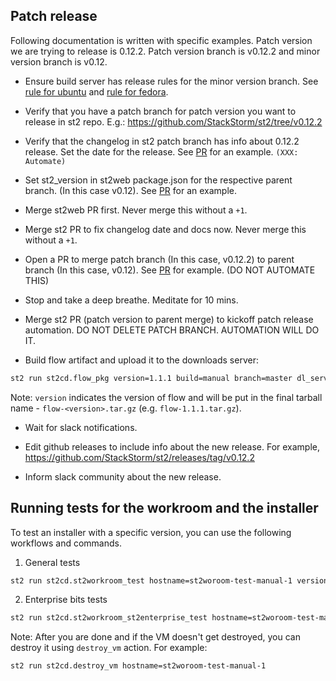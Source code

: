 ## Patch release

Following documentation is written with specific examples. Patch version we are trying to release is 0.12.2. Patch version branch is v0.12.2 and minor version branch is v0.12.

* Ensure build server has release rules for the minor version branch. See [rule for ubuntu](https://gist.github.com/lakshmi-kannan/87c14f8a3f1f2f6c14a9) and [rule for fedora](https://gist.github.com/lakshmi-kannan/bc42c649e98ad4f4044f).

* Verify that you have a patch branch for patch version you want to release in st2 repo. E.g.: https://github.com/StackStorm/st2/tree/v0.12.2

* Verify that the changelog in st2 patch branch has info about 0.12.2 release. Set the date for the release. See [PR](https://github.com/StackStorm/st2/pull/1809) for an example. ```(XXX: Automate)```

* Set st2_version in st2web package.json for the respective parent branch. (In this case v0.12). See [PR](https://github.com/StackStorm/st2web/pull/178) for an example.

* Merge st2web PR first. Never merge this without a ``+1``.

* Merge st2 PR to fix changelog date and docs now. Never merge this without a ``+1``.

* Open a PR to merge patch branch (In this case, v0.12.2) to parent branch (In this case, v0.12). See [PR](https://github.com/StackStorm/st2/pull/1810) for example. (DO NOT AUTOMATE THIS)

* Stop and take a deep breathe. Meditate for 10 mins.

* Merge st2 PR (patch version to parent merge) to kickoff patch release automation. DO NOT DELETE PATCH BRANCH. AUTOMATION WILL DO IT.

* Build flow artifact and upload it to the downloads server:

```bash
st2 run st2cd.flow_pkg version=1.1.1 build=manual branch=master dl_server=dl-origin001
```

Note: ``version`` indicates the version of flow and will be put in the final
tarball name - ``flow-<version>.tar.gz`` (e.g. ``flow-1.1.1.tar.gz``).

* Wait for slack notifications.

* Edit github releases to include info about the new release. For example, https://github.com/StackStorm/st2/releases/tag/v0.12.2

* Inform slack community about the new release.

## Running tests for the workroom and the installer

To test an installer with a specific version, you can use the following
workflows and commands.

1. General tests

```bash
st2 run st2cd.st2workroom_test hostname=st2woroom-test-manual-1 version=1.1.1 build=8 revision=d07cbe6f9def8a6f2a77b1f1af64189fa6b870be -a
```

2. Enterprise bits tests

```bash
st2 run st2cd.st2workroom_st2enterprise_test hostname=st2woroom-test-manual-2 version=1.1.1 build=8 revision=d07cbe6f9def8a6f2a77b1f1af64189fa6b870be -a
```

Note: After you are done and if the VM doesn't get destroyed, you can destroy
it using ``destroy_vm`` action. For example:

```bash
st2 run st2cd.destroy_vm hostname=st2woroom-test-manual-1
```
